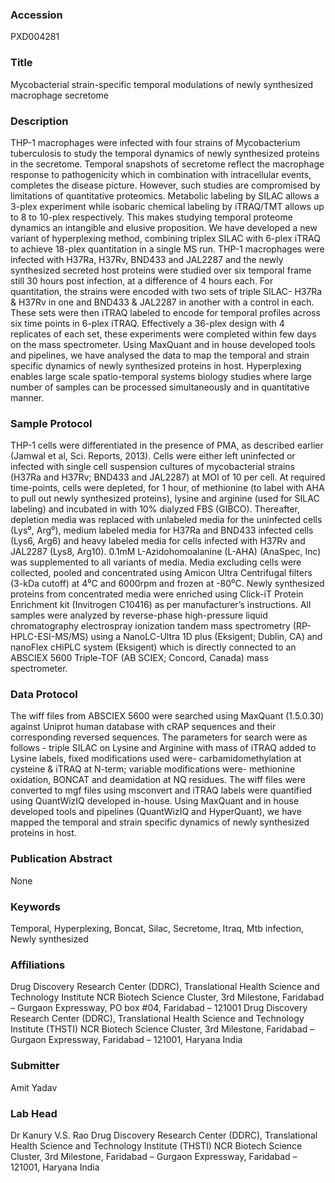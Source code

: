### Accession
PXD004281

### Title
Mycobacterial strain-specific temporal modulations of newly synthesized macrophage secretome

### Description
THP-1 macrophages were infected with four strains of Mycobacterium tuberculosis to study the temporal dynamics of newly synthesized proteins in the secretome. Temporal snapshots of secretome reflect the macrophage response to pathogenicity which in combination with intracellular events, completes the disease picture.  However, such studies are compromised by limitations of quantitative proteomics. Metabolic labeling by SILAC allows a 3-plex experiment while isobaric chemical labeling by iTRAQ/TMT allows up to 8 to 10-plex respectively. This makes studying temporal proteome dynamics an intangible and elusive proposition. We have developed a new variant of hyperplexing method, combining triplex SILAC with 6-plex iTRAQ to achieve 18-plex quantitation in a single MS run. THP-1 macrophages were infected with H37Ra, H37Rv, BND433 and JAL2287 and the newly synthesized secreted host proteins were studied over six temporal frame still 30 hours post infection, at a difference of 4 hours each. For quantitation, the strains were encoded with two sets of triple SILAC- H37Ra & H37Rv in one and BND433 & JAL2287 in another with a control in each. These sets were then iTRAQ labeled to encode for temporal profiles across six time points in 6-plex iTRAQ. Effectively a 36-plex design with 4 replicates of each set, these experiments were completed within few days on the mass spectrometer. Using MaxQuant and in house developed tools and pipelines, we have analysed the data to map the temporal and strain specific dynamics of newly synthesized proteins in host. Hyperplexing enables large scale spatio-temporal systems biology studies where large number of samples can be processed simultaneously and in quantitative manner.

### Sample Protocol
THP-1 cells were differentiated in the presence of PMA, as described earlier (Jamwal et al, Sci. Reports, 2013). Cells were either left uninfected or infected with single cell suspension cultures of mycobacterial strains (H37Ra and H37Rv; BND433 and JAL2287) at MOI of 10 per cell. At required time-points, cells were depleted, for 1 hour, of methionine (to label with AHA to pull out newly synthesized proteins), lysine and arginine (used for SILAC labeling) and incubated in with 10% dialyzed FBS (GIBCO). Thereafter, depletion media was replaced with unlabeled media for the uninfected cells (Lys⁰, Arg⁰), medium labeled media for H37Ra and BND433 infected cells (Lys6, Arg6) and heavy labeled media for cells infected with H37Rv and JAL2287 (Lys8, Arg10). 0.1mM L-Azidohomoalanine (L-AHA) (AnaSpec, Inc) was supplemented to all variants of media. Media excluding cells were collected, pooled and concentrated using Amicon Ultra Centrifugal filters (3-kDa cutoff) at 4⁰C and 6000rpm and frozen at -80⁰C. Newly synthesized proteins from concentrated media were enriched using Click-iT Protein Enrichment kit (Invitrogen C10416) as per manufacturer’s instructions. All samples were analyzed by reverse-phase high-pressure liquid chromatography electrospray ionization tandem mass spectrometry (RP-HPLC-ESI-MS/MS) using a NanoLC-Ultra 1D plus (Eksigent; Dublin, CA) and nanoFlex cHiPLC system (Eksigent) which is directly connected to an ABSCIEX 5600 Triple-TOF (AB SCIEX; Concord, Canada) mass spectrometer.

### Data Protocol
The wiff files from ABSCIEX 5600 were searched using MaxQuant (1.5.0.30) against Uniprot human database with cRAP sequences and their corresponding reversed sequences. The parameters for search were as follows - triple SILAC on Lysine and Arginine with mass of iTRAQ added to Lysine labels, fixed modifications used were- carbamidomethylation at cysteine & iTRAQ at N-term; variable modifications were- methionine oxidation, BONCAT and deamidation at NQ residues. The wiff files were converted to mgf files using msconvert and iTRAQ labels were quantified using QuantWizIQ developed in-house. Using MaxQuant and in house developed tools and pipelines (QuantWizIQ and HyperQuant), we have mapped the temporal and strain specific dynamics of newly synthesized proteins in host.

### Publication Abstract
None

### Keywords
Temporal, Hyperplexing, Boncat, Silac, Secretome, Itraq, Mtb infection, Newly synthesized

### Affiliations
Drug Discovery Research Center (DDRC), Translational Health Science and Technology Institute
NCR Biotech Science Cluster,
3rd Milestone, Faridabad – Gurgaon Expressway,
PO box #04, 
Faridabad – 121001
Drug Discovery Research Center (DDRC), Translational Health Science and Technology Institute (THSTI) NCR Biotech Science Cluster, 3rd Milestone, Faridabad – Gurgaon Expressway, Faridabad – 121001, Haryana India

### Submitter
Amit Yadav

### Lab Head
Dr Kanury V.S. Rao
Drug Discovery Research Center (DDRC), Translational Health Science and Technology Institute (THSTI) NCR Biotech Science Cluster, 3rd Milestone, Faridabad – Gurgaon Expressway, Faridabad – 121001, Haryana India


